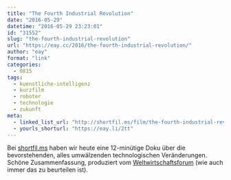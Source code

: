 ```yaml
---
title: "The Fourth Industrial Revolution"
date: "2016-05-29"
datetime: "2016-05-29 23:23:01"
id: "31552"
slug: "the-fourth-industrial-revolution"
url: "https://eay.cc/2016/the-fourth-industrial-revolution/"
author: "eay"
format: "link"
categories:
  - 0815
tags:
  - kuenstliche-intelligenz
  - kurzfilm
  - roboter
  - technologie
  - zukunft
meta:
  - linked_list_url: "http://shortfil.ms/film/the-fourth-industrial-revolution-2016"
  - yourls_shorturl: "https://eay.li/2tt"
---
```


Bei [shortfil.ms](http://shortfil.ms/) haben wir heute eine 12-minütige Doku über die bevorstehenden, alles umwälzenden technologischen Veränderungen. Schöne Zusammenfassung, produziert vom [Weltwirtschaftsforum](https://de.wikipedia.org/wiki/Weltwirtschaftsforum) (wie auch immer das zu beurteilen ist).
